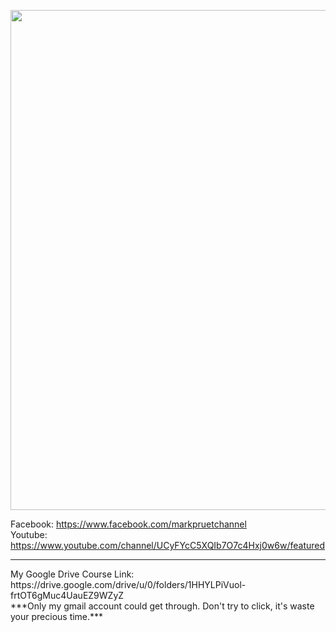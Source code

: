 <img src ="https://scontent.fbkk12-1.fna.fbcdn.net/v/t39.30808-6/298604543_430032342494001_576350023146508454_n.png?_nc_cat=106&ccb=1-7&_nc_sid=e3f864&_nc_eui2=AeEA-ES_KDg3WheHp7d6oPa-1ugYz_K7pC_W6BjP8rukL30rDXkmdHpAKmkNCxDG67V-5Eot8WBofeJDgwl7GaUM&_nc_ohc=Rr0Fp3TYaOEAX_rgtho&_nc_ht=scontent.fbkk12-1.fna&oh=00_AfBolEqMZ65dohl9BPkUAT4j5wHUl0nopV9qClpVzJ3Egw&oe=63C56730" width = 800px><br>

Facebook: https://www.facebook.com/markpruetchannel<br>
Youtube: https://www.youtube.com/channel/UCyFYcC5XQIb7O7c4Hxj0w6w/featured<br>
<hr>
My Google Drive Course Link: https://drive.google.com/drive/u/0/folders/1HHYLPiVuol-frtOT6gMuc4UauEZ9WZyZ <br>
***Only my gmail account could get through. Don't try to click, it's waste your precious time.***